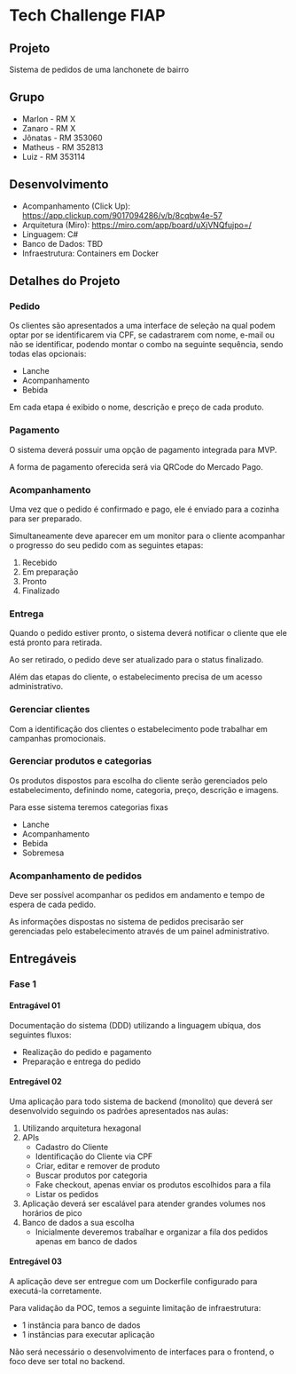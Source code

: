 # Tech Challenge FIAP

## Projeto
Sistema de pedidos de uma lanchonete de bairro

## Grupo
  - Marlon - RM X
  - Zanaro - RM X
  - Jônatas - RM 353060
  - Matheus - RM 352813
  - Luiz - RM 353114

## Desenvolvimento
  - Acompanhamento (Click Up): https://app.clickup.com/9017094286/v/b/8cqbw4e-57
  - Arquitetura (Miro): https://miro.com/app/board/uXjVNQfujpo=/
  - Linguagem: C#
  - Banco de Dados: TBD
  - Infraestrutura: Containers em Docker

## Detalhes do Projeto

### Pedido
Os clientes são apresentados a uma interface de seleção na qual podem optar por se identificarem via CPF, se cadastrarem com nome, e-mail ou não se identificar, podendo montar o combo na seguinte sequência, sendo todas elas opcionais: 
  - Lanche
  - Acompanhamento
  - Bebida 

Em cada etapa é exibido o nome, descrição e preço de cada produto.

### Pagamento
O sistema deverá possuir uma opção de pagamento integrada para MVP.

A forma de pagamento oferecida será via QRCode do Mercado Pago.

### Acompanhamento
Uma vez que o pedido é confirmado e pago, ele é enviado para a cozinha para ser preparado.

Simultaneamente deve aparecer em um monitor para o cliente acompanhar o progresso do seu pedido com as seguintes etapas:
  1. Recebido
  2. Em preparação
  3. Pronto
  4. Finalizado

### Entrega
Quando o pedido estiver pronto, o sistema deverá notificar o cliente que ele está pronto para retirada. 

Ao ser retirado, o pedido deve ser atualizado para o status finalizado.

Além das etapas do cliente, o estabelecimento precisa de um acesso administrativo.

### Gerenciar clientes
Com a identificação dos clientes o estabelecimento pode trabalhar em campanhas promocionais.

### Gerenciar produtos e categorias
Os produtos dispostos para escolha do cliente serão gerenciados pelo estabelecimento, definindo nome, categoria, preço, descrição e imagens.

Para esse sistema teremos categorias fixas
  - Lanche
  - Acompanhamento
  - Bebida
  - Sobremesa

### Acompanhamento de pedidos
Deve ser possível acompanhar os pedidos em andamento e tempo de espera de cada pedido.

As informações dispostas no sistema de pedidos precisarão ser gerenciadas pelo estabelecimento através de um painel administrativo.


## Entregáveis
### Fase 1

#### Entragável 01
Documentação do sistema (DDD) utilizando a linguagem ubíqua, dos seguintes fluxos: 
  - Realização do pedido e pagamento
  - Preparação e entrega do pedido

#### Entregável 02
Uma aplicação para todo sistema de backend (monolito) que deverá ser desenvolvido seguindo os padrões apresentados nas aulas: 
  1. Utilizando arquitetura hexagonal 
  2. APIs
     - Cadastro do Cliente
     - Identificação do Cliente via CPF
     - Criar, editar e remover de produto
     - Buscar produtos por categoria
     - Fake checkout, apenas enviar os produtos escolhidos para a fila
     - Listar os pedidos
  3. Aplicação deverá ser escalável para atender grandes volumes nos horários de pico
  4. Banco de dados a sua escolha
     - Inicialmente deveremos trabalhar e organizar a fila dos pedidos apenas em banco de dados

#### Entregável 03
A aplicação deve ser entregue com um Dockerfile configurado para executá-la corretamente.

Para validação da POC, temos a seguinte limitação de infraestrutura: 

- 1 instância para banco de dados
- 1 instâncias para executar aplicação
  
Não será necessário o desenvolvimento de interfaces para o frontend, o foco deve ser total no backend.
